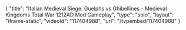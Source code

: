 {
    "title": "Italian Medieval Siege: Guelphs vs Ghibellines - Medieval Kingdoms Total War 1212AD Mod Gameplay",
    "type": "solo",
    "layout": "iframe-static",
    "videoId": "117404988",
    "url": "\/tvpembed\/117404988"
}